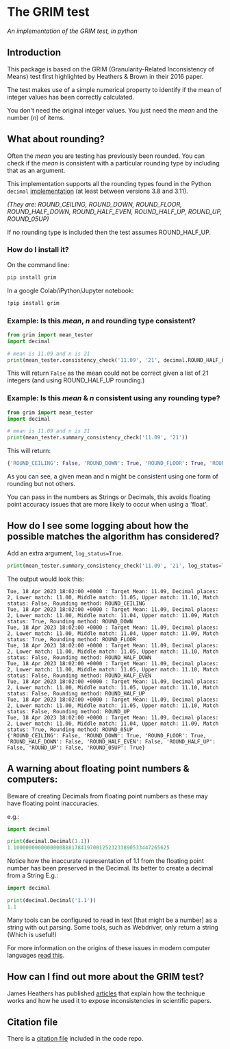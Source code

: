 # The GRIM test 
_An implementation of the GRIM test, in python_

## Introduction
This package is based on the GRIM (Granularity-Related Inconsistency of Means) test first highlighted by Heathers & Brown in their 2016 paper.

The test makes use of a simple numerical property to identify if the mean of integer values has been correctly calculated.

You don't need the original integer values. You just need the _mean_ and the number (_n_) of items.

## What about rounding?

Often the _mean_ you are testing has previously been rounded. You can check if the _mean_ is consistent with a particular rounding type by including that as an argument.

This implementation supports all the rounding types found in the Python `decimal` [implementation](https://docs.python.org/3/library/decimal.html) (at least between versions 3.8 and 3.11).


*(They are: ROUND_CEILING, ROUND_DOWN, ROUND_FLOOR, ROUND_HALF_DOWN, ROUND_HALF_EVEN, ROUND_HALF_UP, ROUND_UP, ROUND_05UP)*


If no rounding type is included then the test assumes ROUND_HALF_UP.


### How do I install it?

On the command line:
```bash
pip install grim
```

In a google Colab/iPython/Jupyter notebook:
```bash
!pip install grim
```

### Example: Is this _mean_, _n_ and rounding type consistent?
```python
from grim import mean_tester
import decimal

# mean is 11.09 and n is 21
print(mean_tester.consistency_check('11.09', '21', decimal.ROUND_HALF_UP))
```
This will return `False` as the mean could not be correct given a list of 21 integers (and using ROUND_HALF_UP rounding.)

### Example: Is this _mean_ & _n_ consistent using any rounding type?
```python
from grim import mean_tester
import decimal

# mean is 11.09 and n is 21
print(mean_tester.summary_consistency_check('11.09', '21'))
```
This will return:
```python
{'ROUND_CEILING': False, 'ROUND_DOWN': True, 'ROUND_FLOOR': True, 'ROUND_HALF_DOWN': False, 'ROUND_HALF_EVEN': False, 'ROUND_HALF_UP': False, 'ROUND_UP': False, 'ROUND_05UP': True}
```
As you can see, a given mean and n might be consistent using one form of rounding but not others.

You can pass in the numbers as Strings or Decimals, this avoids floating point accuracy issues that are more likely to occur when using a 'float'.

## How do I see some logging about how the possible matches the algorithm has considered?

Add an extra argument,  `log_status=True`.
```python
print(mean_tester.summary_consistency_check('11.09', '21', log_status=True))
```

The output would look this:
```
Tue, 18 Apr 2023 18:02:00 +0000 : Target Mean: 11.09, Decimal places: 2, Lower match: 11.00, Middle match: 11.05, Upper match: 11.10, Match status: False, Rounding method: ROUND_CEILING
Tue, 18 Apr 2023 18:02:00 +0000 : Target Mean: 11.09, Decimal places: 2, Lower match: 11.00, Middle match: 11.04, Upper match: 11.09, Match status: True, Rounding method: ROUND_DOWN
Tue, 18 Apr 2023 18:02:00 +0000 : Target Mean: 11.09, Decimal places: 2, Lower match: 11.00, Middle match: 11.04, Upper match: 11.09, Match status: True, Rounding method: ROUND_FLOOR
Tue, 18 Apr 2023 18:02:00 +0000 : Target Mean: 11.09, Decimal places: 2, Lower match: 11.00, Middle match: 11.05, Upper match: 11.10, Match status: False, Rounding method: ROUND_HALF_DOWN
Tue, 18 Apr 2023 18:02:00 +0000 : Target Mean: 11.09, Decimal places: 2, Lower match: 11.00, Middle match: 11.05, Upper match: 11.10, Match status: False, Rounding method: ROUND_HALF_EVEN
Tue, 18 Apr 2023 18:02:00 +0000 : Target Mean: 11.09, Decimal places: 2, Lower match: 11.00, Middle match: 11.05, Upper match: 11.10, Match status: False, Rounding method: ROUND_HALF_UP
Tue, 18 Apr 2023 18:02:00 +0000 : Target Mean: 11.09, Decimal places: 2, Lower match: 11.00, Middle match: 11.05, Upper match: 11.10, Match status: False, Rounding method: ROUND_UP
Tue, 18 Apr 2023 18:02:00 +0000 : Target Mean: 11.09, Decimal places: 2, Lower match: 11.00, Middle match: 11.04, Upper match: 11.09, Match status: True, Rounding method: ROUND_05UP
{'ROUND_CEILING': False, 'ROUND_DOWN': True, 'ROUND_FLOOR': True, 'ROUND_HALF_DOWN': False, 'ROUND_HALF_EVEN': False, 'ROUND_HALF_UP': False, 'ROUND_UP': False, 'ROUND_05UP': True}
```

## A warning about floating point numbers & computers:

Beware of creating Decimals from floating point numbers as these may have floating point inaccuracies.

e.g.:

```python
import decimal

print(decimal.Decimal(1.1))
1.100000000000000088817841970012523233890533447265625
```

Notice how the inaccurate representation of 1.1 from the floating point number has been preserved in the Decimal. Its better to create a decimal from a String E.g.:

```python
import decimal

print(decimal.Decimal('1.1'))
1.1
```

Many tools can be configured to read in text [that might be a number] as a string with out parsing. Some tools, such as Webdriver, only return a string (Which is useful!)

For more information on the origins of these issues in modern computer languages [read this](http://effbot.org/pyfaq/why-am-i-getting-strange-results-with-simple-arithmetic-operations.htm).

## How can I find out more about the GRIM test?
James Heathers has published [articles](https://medium.com/@jamesheathers/the-grim-test-a-method-for-evaluating-published-research-9a4e5f05e870) that explain how the technique works and how he used it to expose inconsistencies in scientific papers.

## Citation file

There is a [citation file](https://github.com/phoughton/grim_test/blob/master/CITATION.cff) included in the code repo.
